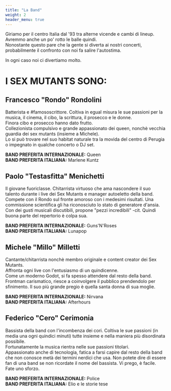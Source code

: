 ```yaml
---
title: "La Band"
weight: 2
header_menu: true
---
```

Giriamo per il centro Italia dal '93 tra alterne vicende e cambi di lineup.  
Avremmo anche un po' rotto le balle quindi.  
Nonostante questo pare che la gente si diverta ai nostri concerti, probabilmente il confronto con noi fa salire l'autostima.  

In ogni caso noi ci divertiamo molto.
  
# I SEX MUTANTS SONO:
  
## Francesco "Rondo" Rondolini
  
Batterista e #famososcrittore. Coltiva in egual misura le sue passioni per la musica, il cinema, il cibo, la scrittura, il prosecco e le donne.  
Finora cibo e prosecco hanno dato frutto.  
Collezionista compulsivo e grande appassionato dei queen, nonchè vecchia guardia dei sex mutants (insieme a Michele).  
Lo si può trovare nel suo habitat naturale tra la movida del centro di Perugia o impegnato in qualche concerto o DJ set.
  
**BAND PREFERITA INTERNAZIONALE:** Queen  
**BAND PREFERITA ITALIANA:** Marlene Kuntz  

## Paolo "Testasfitta" Menichetti
  
Il giovane fuoriclasse. Chitarrista virtuoso che ama nascondere il suo talento durante i live dei Sex Mutants e manager autoeletto della band.  
Compete con il Rondo sul fronte amoroso con i medesimi risultati.
Una commissione scientifica gli ha riconosciuto lo stato di generatore d'ansia.  
Con dei gusti musicali discutibili, propone "pezzi incredibili" -cit.
Quindi buona parte del repertorio è colpa sua.
  
**BAND PREFERITA INTERNAZIONALE:** Guns'N'Roses  
**BAND PREFERITA ITALIANA:** Lunapop  

## Michele "Millo" Milletti
  
Cantante/chitarrista nonchè membro originale e content creator dei Sex Mutants.  
Affronta ogni live con l'entusiasmo di un quindicenne.  
Come un moderno Godot, si fa spesso attendere dal resto della band.  
Frontman carismatico, riesce a coinvolgere il pubblico prendendolo per sfinimento.
Il suo più grande pregio è quella santa donna di sua moglie.
  
**BAND PREFERITA INTERNAZIONALE:** Nirvana  
**BAND PREFERITA ITALIANA:** Afterhours  
  
## Federico "Cero" Cerimonia

Bassista della band con l'incombenza dei cori. Coltiva le sue passioni (in media una ogni quindici minuti) tutte insieme e nella maniera più disordinata possibile.  
Fortunatamente la musica rientra nelle sue passioni titolari.  
Appassionato anche di tecnologia, fatica a farsi capire dal resto della band che non conosce metà dei termini nerdici che usa.
Non potete dire di essere fan di una band se non ricordate il nome del bassista.
Vi prego, è facile.
Fate uno sforzo.
  
**BAND PREFERITA INTERNAZIONALE:** Police  
**BAND PREFERITA ITALIANA:** Elio e le storie tese  
